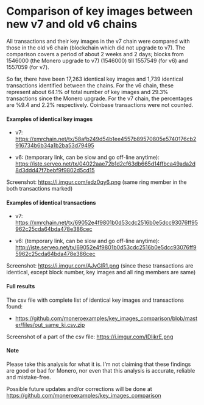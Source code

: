 # Comparison of key images between new v7 and old v6 chains

All transactions and their key images in the v7 chain were compared with those in the old v6 chain (blockchain which did not upgrade to v7). The comparison covers a period of about 2 weeks and 2 days; blocks from 1546000 (the Monero upgrade to v7) (1546000) till 1557549 (for v6) and 1557059 (for v7).

So far, there have been 17,263 identical key images and 1,739 identical transactions identified between the chains. For the v6 chain, these represent about 64.1% of total number of key images and 29.3% transactions since the Monero upgrade. For the v7 chain, the percentages are %9.4 and 2.2% respectively. Coinbase transactions were not counted.

#### Examples of identical key images

- v7: https://xmrchain.net/tx/58afb249d54b1ee4557b89570805e5740176cb2916734b6b34a1b2ba53d79495

- v6: (temporary link, can be slow and go off-line anytime): https://iste.serveo.net/tx/04022aae72b1d2cf63db665d14ffbca49ada2d8d3ddd47f7bebf9f9802d5cd15

Screenshot: https://i.imgur.com/edz0qy6.png (same ring member in the both transactions marked)

#### Examples of identical transactions

- v7: https://xmrchain.net/tx/69052e4f9801b0d53cdc2516b0e5dcc93076ff95962c25cda64bda478e386cec

- v6: (temporary link, can be slow and go off-line anytime): http://iste.serveo.net/tx/69052e4f9801b0d53cdc2516b0e5dcc93076ff95962c25cda64bda478e386cec

Screenshot: https://i.imgur.com/AJvGlR1.png (since these transactions are identical, except block number, key images and all ring members are same)

#### Full results  

The csv file with complete list of identical key images and transactions found:

- https://github.com/moneroexamples/key_images_comparison/blob/master/files/out_same_ki.csv.zip

Screenshot of a part of the csv file: https://i.imgur.com/IDljkrE.png

#### Note
Please take this analysis for what it is. I’m not claiming that these findings are good or bad for Monero, nor even that this analysis is accurate, reliable and mistake-free.

Possible future updates and/or corrections will be done at  https://github.com/moneroexamples/key_images_comparison

